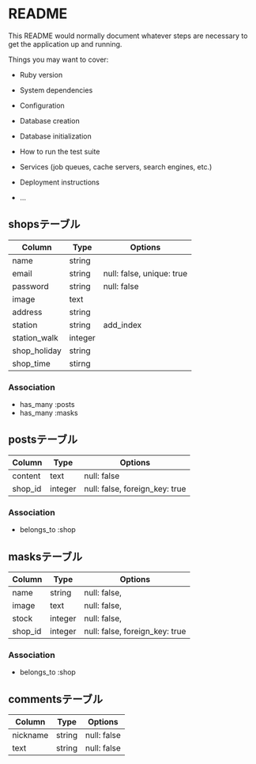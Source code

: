 # README

This README would normally document whatever steps are necessary to get the
application up and running.

Things you may want to cover:

* Ruby version

* System dependencies

* Configuration

* Database creation

* Database initialization

* How to run the test suite

* Services (job queues, cache servers, search engines, etc.)

* Deployment instructions

* ...

## shopsテーブル

|Column|Type|Options|
|------|----|-------|
|name|string||
|email|string|null: false, unique: true|
|password|string|null: false|
|image|text||
|address|string||
|station|string|add_index|
|station_walk|integer||
|shop_holiday|string||
|shop_time|stirng||

### Association
- has_many :posts
- has_many :masks

## postsテーブル
|Column|Type|Options|
|------|----|-------|
|content|text|null: false|
|shop_id|integer|null: false, foreign_key: true|

### Association
- belongs_to :shop

## masksテーブル
|Column|Type|Options|
|------|----|-------|
|name|string|null: false,|
|image|text|null: false,|
|stock|integer|null: false,|
|shop_id|integer|null: false, foreign_key: true|

### Association
- belongs_to :shop

## commentsテーブル
|Column|Type|Options|
|------|----|-------|
|nickname|string|null: false|
|text|string|null: false|

